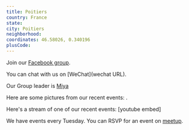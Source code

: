 ```yaml
---
title: Poitiers
country: France
state: 
city: Poitiers
neighborhood: 
coordinates: 46.58026, 0.340196
plusCode:
---
```

Join our [Facebook group](https://www.facebook.com/groups/free.code.camp.poitiers).

You can chat with us on [WeChat](wechat URL).

Our Group leader is [Miya](freecodecamp.org/miya)

Here are some pictures from our recent events:
![]().

Here's a stream of one of our recent events:
[youtube embed]

We have events every Tuesday. You can RSVP for an event on [meetup](meetupurl).
